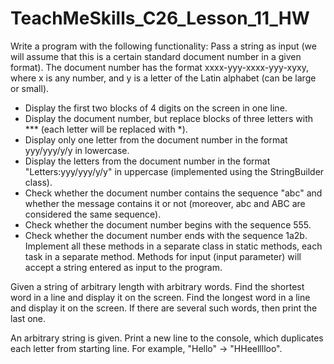 # TeachMeSkills_C26_Lesson_11_HW


Write a program with the following functionality:
Pass a string as input (we will assume that this is a certain standard document number in a given format).
The document number has the format xxxx-yyy-xxxx-yyy-xyxy, where x is any number, and y is a letter of the Latin alphabet (can be large or small).
- Display the first two blocks of 4 digits on the screen in one line.
- Display the document number, but replace blocks of three letters with *** (each letter will be replaced with *).
- Display only one letter from the document number in the format yyy/yyy/y/y in lowercase.
- Display the letters from the document number in the format "Letters:yyy/yyy/y/y" in uppercase (implemented using the StringBuilder class).
- Check whether the document number contains the sequence "abc" and whether the message contains it or not (moreover, abc and ABC are considered the same sequence).
- Check whether the document number begins with the sequence 555.
- Check whether the document number ends with the sequence 1a2b.
Implement all these methods in a separate class in static methods, each task in a separate method.
Methods for input (input parameter) will accept a string entered as input to the program.

Given a string of arbitrary length with arbitrary words.
Find the shortest word in a line and display it on the screen.
Find the longest word in a line and display it on the screen.
If there are several such words, then print the last one.

An arbitrary string is given.
Print a new line to the console, which duplicates each letter from
starting line.
For example, "Hello" -> "HHeelllloo".
